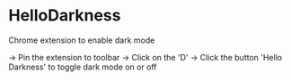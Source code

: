 # HelloDarkness
Chrome extension to enable dark mode

-> Pin the extension to toolbar
-> Click on the 'D'
-> Click the button 'Hello Darkness' to toggle dark mode on or off
